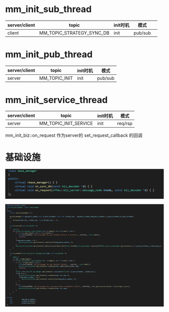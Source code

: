 # mm_init_sub_thread

| server/client | topic                     | init时机 | 模式    |      |
| ------------- | ------------------------- | -------- | ------- | ---- |
| client        | MM_TOPIC_STRATEGY_SYNC_DB | init     | pub/sub |      |



# mm_init_pub_thread

| server/client | topic         | init时机 | 模式    |
| ------------- | ------------- | -------- | ------- |
| server        | MM_TOPIC_INIT | init     | pub/sub |



# mm_init_service_thread

| server/client | topic                 | init时机 | 模式    |
| ------------- | --------------------- | -------- | ------- |
| server        | MM_TOPIC_INIT_SERVICE | init     | req/rsp |

mm_init_biz::on_request 作为server的 set_request_callback 的回调

#  基础设施

![image-20210311122824762](mm_init.assets/image-20210311122824762.png)

![image-20210311122919481](mm_init.assets/image-20210311122919481.png)

